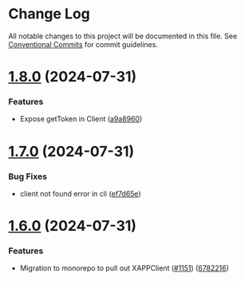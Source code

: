# Change Log

All notable changes to this project will be documented in this file.
See [Conventional Commits](https://conventionalcommits.org) for commit guidelines.

# [1.8.0](https://github.com/xapp-ai/xapp-cli/compare/v1.7.0...v1.8.0) (2024-07-31)


### Features

* Expose getToken in Client ([a9a8960](https://github.com/xapp-ai/xapp-cli/commit/a9a89600789e5987396ae19e5be8df0cf115a57c))





# [1.7.0](https://github.com/xapp-ai/xapp-cli/compare/v1.6.0...v1.7.0) (2024-07-31)


### Bug Fixes

* client not found error in cli ([ef7d65e](https://github.com/xapp-ai/xapp-cli/commit/ef7d65ec6d759891b2381fefd74dbfe3aa1bcb5b))





# [1.6.0](https://github.com/xapp-ai/xapp-cli/compare/v1.5.228...v1.6.0) (2024-07-31)


### Features

* Migration to monorepo to pull out XAPPClient ([#1151](https://github.com/xapp-ai/xapp-cli/issues/1151)) ([6782216](https://github.com/xapp-ai/xapp-cli/commit/67822161aaa56bbda5b263bb55ccc516dc66c983))
